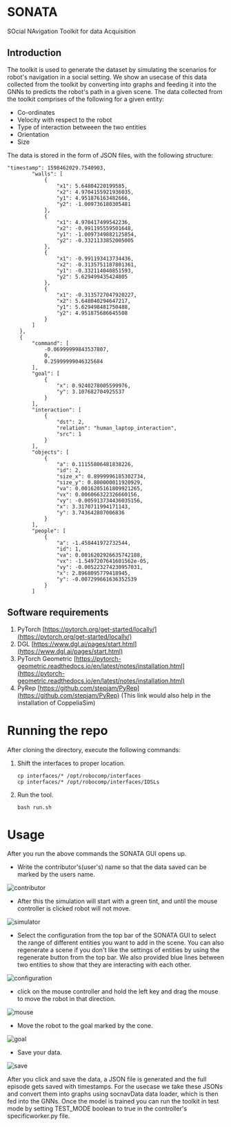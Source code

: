 # SONATA

SOcial NAvigation Toolkit for data Acquisition

## Introduction

The toolkit is used to generate the dataset by simulating the scenarios for robot's navigation in a social setting. We show an usecase of this data collected from the toolkit by converting into graphs and feeding it into the GNNs to predicts the robot's path in a given scene. The data collected from the toolkit comprises of the following for a given entity:
* Co-ordinates
* Velocity with respect to the robot
* Type of interaction betweeen the two entities
* Orientation
* Size

The data is stored in the form of JSON files, with the following structure:
```
"timestamp": 1598462029.7540903,
        "walls": [
            {
                "x1": 5.64804220199585,
                "x2": 4.9704155921936035,
                "y1": 4.951876163482666,
                "y2": -1.009736180305481
            },
            {
                "x1": 4.970417499542236,
                "x2": -0.991195559501648,
                "y1": -1.0097349882125854,
                "y2": -0.3321133852005005
            },
            {
                "x1": -0.991193413734436,
                "x2": -0.3135751187801361,
                "y1": -0.332114040851593,
                "y2": 5.629499435424805
            },
            {
                "x1": -0.3135727047920227,
                "x2": 5.648040294647217,
                "y1": 5.629498481750488,
                "y2": 4.951875686645508
            }
        ]
    },
    {
        "command": [
            -0.06999999843537807,
            0,
            0.25999999046325684
        ],
        "goal": [
            {
                "x": 0.9240278005599976,
                "y": 3.107682704925537
            }
        ],
        "interaction": [
            {
                "dst": 2,
                "relation": "human_laptop_interaction",
                "src": 1
            }
        ],
        "objects": [
            {
                "a": 0.11155806481838226,
                "id": 2,
                "size_x": 0.8999996185302734,
                "size_y": 0.800000011920929,
                "va": 0.0016205161809921265,
                "vx": 0.006066322326660156,
                "vy": -0.005913734436035156,
                "x": 3.3170711994171143,
                "y": 3.743642807006836
            }
        ],
        "people": [
            {
                "a": -1.458441972732544,
                "id": 1,
                "va": 0.0016202926635742188,
                "vx": -1.5497207641601562e-05,
                "vy": -0.005223274230957031,
                "x": 2.8968095779418945,
                "y": -0.007299661636352539
            }
        ]
```

## Software requirements
1. PyTorch [https://pytorch.org/get-started/locally/](https://pytorch.org/get-started/locally/)
2. DGL [https://www.dgl.ai/pages/start.html](https://www.dgl.ai/pages/start.html)
3. PyTorch Geometric [https://pytorch-geometric.readthedocs.io/en/latest/notes/installation.html](https://pytorch-geometric.readthedocs.io/en/latest/notes/installation.html)
4. PyRep [https://github.com/stepjam/PyRep](https://github.com/stepjam/PyRep) (This link would also help in the installation of CoppeliaSim)

# Running the repo

After cloning the directory, execute the following commands:
1. Shift the interfaces to proper location.
    ```
    cp interfaces/* /opt/robocomp/interfaces
    cp interfaces/* /opt/robocomp/interfaces/IDSLs
    ```
2. Run the tool.
    ```
    bash run.sh
    ```

# Usage

After you run the above commands the SONATA GUI opens up.

* Write the contributor's(user's) name so that the data saved can be marked by the users name.

![contributor](./images/get_contributer.png)

* After this the simulation will start with a green tint, and until the mouse controller is clicked robot will not move. 

![simulator](./images/simulation_green_start.png)

* Select the configuration from the top bar of the SONATA GUI to select the range of different entities you want to add in the scene. You can also regenerate a scene if you don't like the settings of entities by using the regenerate button from the top bar. We also provided blue lines between two entities to show that they are interacting with each other.

![configuration](./images/select_range.png)

* click on the mouse controller and hold the left key and drag the mouse to move the robot in that direction.

![mouse](./images/click_joystick.png)

* Move the robot to the goal marked by the cone.

![goal](./images/reach_goal.png)

* Save your data.

![save](./images/save.png)


After you click and save the data, a JSON file is generated and the full episode gets saved with timestamps. For the usecase we take these JSONs and convert them into graphs using socnavData data loader, which is then fed into the GNNs. Once the model is trained you can run the toolkit in test mode by setting TEST_MODE boolean to true in the controller's specificworker.py file.

